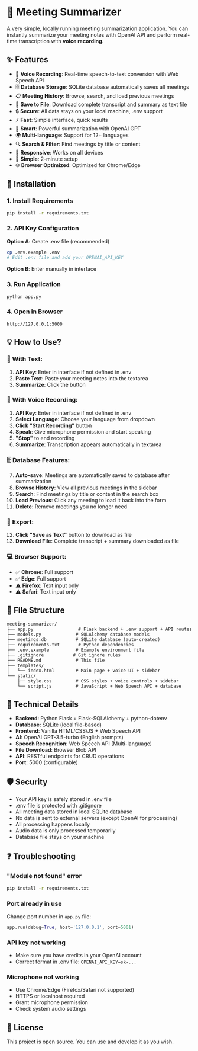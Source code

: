 # 🤖 Meeting Summarizer

A very simple, locally running meeting summarization application. You can instantly summarize your meeting notes with OpenAI API and perform real-time transcription with **voice recording**.

## ✨ Features

- 🎤 **Voice Recording**: Real-time speech-to-text conversion with Web Speech API
- 🗄️ **Database Storage**: SQLite database automatically saves all meetings
- 📋 **Meeting History**: Browse, search, and load previous meetings
- 💾 **Save to File**: Download complete transcript and summary as text file
- 🔒 **Secure**: All data stays on your local machine, .env support
- ⚡ **Fast**: Simple interface, quick results
- 🤖 **Smart**: Powerful summarization with OpenAI GPT
- 🌍 **Multi-language**: Support for 12+ languages
- 🔍 **Search & Filter**: Find meetings by title or content
- 📱 **Responsive**: Works on all devices
- 🎯 **Simple**: 2-minute setup
- 🌐 **Browser Optimized**: Optimized for Chrome/Edge

## 🚀 Installation

### 1. Install Requirements
```bash
pip install -r requirements.txt
```

### 2. API Key Configuration
**Option A**: Create .env file (recommended)
```bash
cp .env.example .env
# Edit .env file and add your OPENAI_API_KEY
```

**Option B**: Enter manually in interface

### 3. Run Application
```bash
python app.py
```

### 4. Open in Browser
```
http://127.0.0.1:5000
```

## 💡 How to Use?

### 📝 With Text:
1. **API Key**: Enter in interface if not defined in .env
2. **Paste Text**: Paste your meeting notes into the textarea
3. **Summarize**: Click the button

### 🎤 With Voice Recording:
1. **API Key**: Enter in interface if not defined in .env
2. **Select Language**: Choose your language from dropdown
3. **Click "Start Recording"** button
4. **Speak**: Give microphone permission and start speaking
5. **"Stop"** to end recording
6. **Summarize**: Transcription appears automatically in textarea

### 🗄️ Database Features:
7. **Auto-save**: Meetings are automatically saved to database after summarization
8. **Browse History**: View all previous meetings in the sidebar
9. **Search**: Find meetings by title or content in the search box
10. **Load Previous**: Click any meeting to load it back into the form
11. **Delete**: Remove meetings you no longer need

### 💾 Export:
12. **Click "Save as Text"** button to download as file
13. **Download File**: Complete transcript + summary downloaded as file

### 💻 Browser Support:
- ✅ **Chrome**: Full support
- ✅ **Edge**: Full support  
- ⚠️ **Firefox**: Text input only
- ⚠️ **Safari**: Text input only

## 📁 File Structure

```
meeting-summarizer/
├── app.py                 # Flask backend + .env support + API routes
├── models.py             # SQLAlchemy database models
├── meetings.db           # SQLite database (auto-created)
├── requirements.txt       # Python dependencies
├── .env.example          # Example environment file
├── .gitignore           # Git ignore rules
├── README.md             # This file
├── templates/
│   └── index.html        # Main page + voice UI + sidebar
└── static/
    ├── style.css         # CSS styles + voice controls + sidebar
    └── script.js         # JavaScript + Web Speech API + database
```

## 🔧 Technical Details

- **Backend**: Python Flask + Flask-SQLAlchemy + python-dotenv
- **Database**: SQLite (local file-based)
- **Frontend**: Vanilla HTML/CSS/JS + Web Speech API
- **AI**: OpenAI GPT-3.5-turbo (English prompts)
- **Speech Recognition**: Web Speech API (Multi-language)
- **File Download**: Browser Blob API
- **API**: RESTful endpoints for CRUD operations
- **Port**: 5000 (configurable)

## 🛡️ Security

- Your API key is safely stored in .env file
- .env file is protected with .gitignore
- All meeting data stored in local SQLite database
- No data is sent to external servers (except OpenAI for processing)
- All processing happens locally
- Audio data is only processed temporarily
- Database file stays on your machine

## ❓ Troubleshooting

### "Module not found" error
```bash
pip install -r requirements.txt
```

### Port already in use
Change port number in `app.py` file:
```python
app.run(debug=True, host='127.0.0.1', port=5001)
```

### API key not working
- Make sure you have credits in your OpenAI account
- Correct format in .env file: `OPENAI_API_KEY=sk-...`

### Microphone not working
- Use Chrome/Edge (Firefox/Safari not supported)
- HTTPS or localhost required
- Grant microphone permission
- Check system audio settings

## 📝 License

This project is open source. You can use and develop it as you wish.